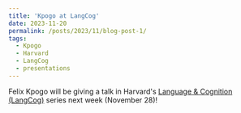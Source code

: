 ```yaml
---
title: 'Kpogo at LangCog'
date: 2023-11-20
permalink: /posts/2023/11/blog-post-1/
tags:
  - Kpogo
  - Harvard
  - LangCog
  - presentations
---
```


Felix Kpogo will be giving a talk in Harvard's <a href="https://sites.harvard.edu/langcog/" target="_blank" rel="noopener noreferrer">Language & Cognition (LangCog)</a> series next week (November 28)!

